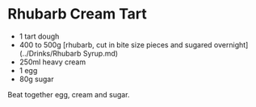 # Rhubarb Cream Tart

- 1 tart dough
- 400 to 500g [rhubarb, cut in bite size pieces and sugared overnight](../Drinks/Rhubarb Syrup.md)
- 250ml heavy cream
- 1 egg
- 80g sugar

Beat together egg, cream and sugar.
